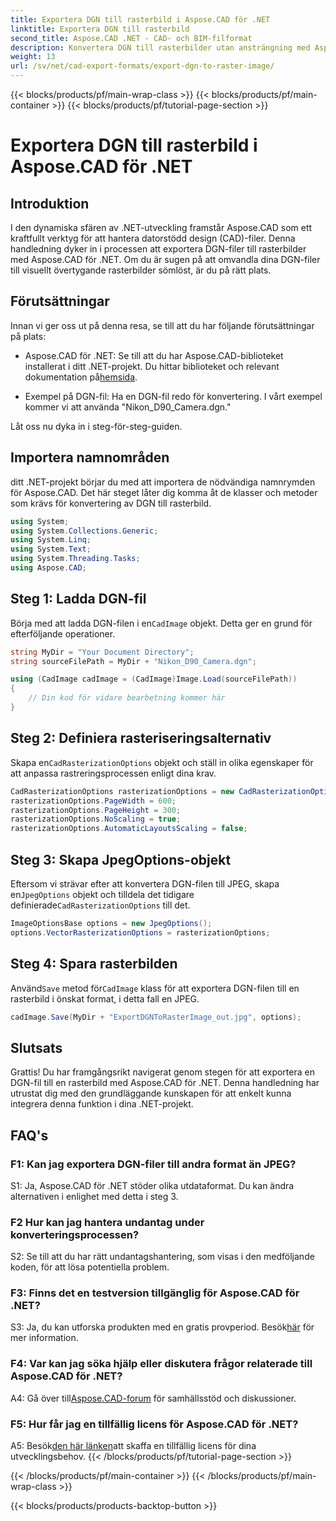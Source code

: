 ```yaml
---
title: Exportera DGN till rasterbild i Aspose.CAD för .NET
linktitle: Exportera DGN till rasterbild
second_title: Aspose.CAD .NET - CAD- och BIM-filformat
description: Konvertera DGN till rasterbilder utan ansträngning med Aspose.CAD för .NET. Utforska steg-för-steg-guiden och släpp lös kraften i .NET i CAD-filmanipulation.
weight: 13
url: /sv/net/cad-export-formats/export-dgn-to-raster-image/
---
```


{{< blocks/products/pf/main-wrap-class >}}
{{< blocks/products/pf/main-container >}}
{{< blocks/products/pf/tutorial-page-section >}}

# Exportera DGN till rasterbild i Aspose.CAD för .NET

## Introduktion

I den dynamiska sfären av .NET-utveckling framstår Aspose.CAD som ett kraftfullt verktyg för att hantera datorstödd design (CAD)-filer. Denna handledning dyker in i processen att exportera DGN-filer till rasterbilder med Aspose.CAD för .NET. Om du är sugen på att omvandla dina DGN-filer till visuellt övertygande rasterbilder sömlöst, är du på rätt plats.

## Förutsättningar

Innan vi ger oss ut på denna resa, se till att du har följande förutsättningar på plats:

-  Aspose.CAD för .NET: Se till att du har Aspose.CAD-biblioteket installerat i ditt .NET-projekt. Du hittar biblioteket och relevant dokumentation på[hemsida](https://reference.aspose.com/cad/net/).

- Exempel på DGN-fil: Ha en DGN-fil redo för konvertering. I vårt exempel kommer vi att använda "Nikon_D90_Camera.dgn."

Låt oss nu dyka in i steg-för-steg-guiden.

## Importera namnområden

ditt .NET-projekt börjar du med att importera de nödvändiga namnrymden för Aspose.CAD. Det här steget låter dig komma åt de klasser och metoder som krävs för konvertering av DGN till rasterbild.

```csharp
using System;
using System.Collections.Generic;
using System.Linq;
using System.Text;
using System.Threading.Tasks;
using Aspose.CAD;
```

## Steg 1: Ladda DGN-fil

 Börja med att ladda DGN-filen i en`CadImage` objekt. Detta ger en grund för efterföljande operationer.

```csharp
string MyDir = "Your Document Directory";
string sourceFilePath = MyDir + "Nikon_D90_Camera.dgn";

using (CadImage cadImage = (CadImage)Image.Load(sourceFilePath))
{
    // Din kod för vidare bearbetning kommer här
}
```

## Steg 2: Definiera rasteriseringsalternativ

 Skapa en`CadRasterizationOptions` objekt och ställ in olika egenskaper för att anpassa rastreringsprocessen enligt dina krav.

```csharp
CadRasterizationOptions rasterizationOptions = new CadRasterizationOptions();
rasterizationOptions.PageWidth = 600;
rasterizationOptions.PageHeight = 300;
rasterizationOptions.NoScaling = true;
rasterizationOptions.AutomaticLayoutsScaling = false;
```

## Steg 3: Skapa JpegOptions-objekt

 Eftersom vi strävar efter att konvertera DGN-filen till JPEG, skapa en`JpegOptions` objekt och tilldela det tidigare definierade`CadRasterizationOptions` till det.

```csharp
ImageOptionsBase options = new JpegOptions();
options.VectorRasterizationOptions = rasterizationOptions;
```

## Steg 4: Spara rasterbilden

 Använd`Save` metod för`CadImage` klass för att exportera DGN-filen till en rasterbild i önskat format, i detta fall en JPEG.

```csharp
cadImage.Save(MyDir + "ExportDGNToRasterImage_out.jpg", options);
```

## Slutsats

Grattis! Du har framgångsrikt navigerat genom stegen för att exportera en DGN-fil till en rasterbild med Aspose.CAD för .NET. Denna handledning har utrustat dig med den grundläggande kunskapen för att enkelt kunna integrera denna funktion i dina .NET-projekt.

## FAQ's

### F1: Kan jag exportera DGN-filer till andra format än JPEG?

S1: Ja, Aspose.CAD för .NET stöder olika utdataformat. Du kan ändra alternativen i enlighet med detta i steg 3.

### F2 Hur kan jag hantera undantag under konverteringsprocessen?

S2: Se till att du har rätt undantagshantering, som visas i den medföljande koden, för att lösa potentiella problem.

### F3: Finns det en testversion tillgänglig för Aspose.CAD för .NET?

 S3: Ja, du kan utforska produkten med en gratis provperiod. Besök[här](https://releases.aspose.com/) för mer information.

### F4: Var kan jag söka hjälp eller diskutera frågor relaterade till Aspose.CAD för .NET?

 A4: Gå över till[Aspose.CAD-forum](https://forum.aspose.com/c/cad/19) för samhällsstöd och diskussioner.

### F5: Hur får jag en tillfällig licens för Aspose.CAD för .NET?

 A5: Besök[den här länken](https://purchase.aspose.com/temporary-license/)att skaffa en tillfällig licens för dina utvecklingsbehov.
{{< /blocks/products/pf/tutorial-page-section >}}

{{< /blocks/products/pf/main-container >}}
{{< /blocks/products/pf/main-wrap-class >}}

{{< blocks/products/products-backtop-button >}}
